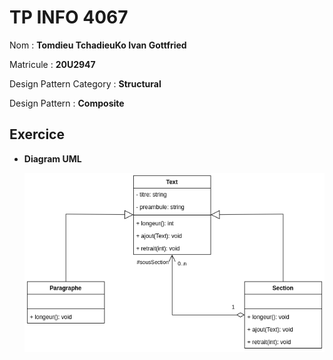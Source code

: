 # TP INFO 4067

Nom : **Tomdieu TchadieuKo Ivan Gottfried**

Matricule : **20U2947**

Design Pattern Category : **Structural**

Design Pattern : **Composite**

## Exercice

- **Diagram UML**

    ![Image Du Diagram UML](./diagram.png "UML Class Diagram")
